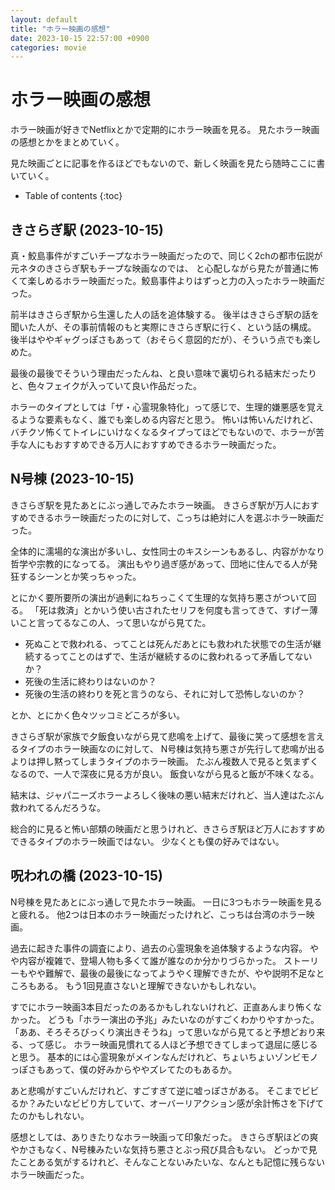 ```yaml
---
layout: default
title: "ホラー映画の感想"
date: 2023-10-15 22:57:00 +0900
categories: movie
---
```


# ホラー映画の感想

ホラー映画が好きでNetflixとかで定期的にホラー映画を見る。
見たホラー映画の感想とかをまとめていく。

見た映画ごとに記事を作るほどでもないので、新しく映画を見たら随時ここに書いていく。

* Table of contents
{:toc}

## きさらぎ駅 (2023-10-15)

真・鮫島事件がすごいチープなホラー映画だったので、同じく2chの都市伝説が元ネタのきさらぎ駅もチープな映画なのでは、
と心配しながら見たが普通に怖くて楽しめるホラー映画だった。鮫島事件よりはずっと力の入ったホラー映画だった。

前半はきさらぎ駅から生還した人の話を追体験する。
後半はきさらぎ駅の話を聞いた人が、その事前情報のもと実際にきさらぎ駅に行く、という話の構成。
後半はややギャグっぽさもあって（おそらく意図的だが）、そういう点でも楽しめた。

最後の最後でそういう理由だったんね、と良い意味で裏切られる結末だったりと、色々フェイクが入っていて良い作品だった。

ホラーのタイプとしては「ザ・心霊現象特化」って感じで、生理的嫌悪感を覚えるような要素もなく、誰でも楽しめる内容だと思う。
怖いは怖いんだけれど、バチクソ怖くてトイレにいけなくなるタイプってほどでもないので、ホラーが苦手な人にもおすすめできる万人におすすめできるホラー映画だった。

## N号棟 (2023-10-15)

きさらぎ駅を見たあとにぶっ通しでみたホラー映画。
きさらぎ駅が万人におすすめできるホラー映画だったのに対して、こっちは絶対に人を選ぶホラー映画だった。

全体的に濡場的な演出が多いし、女性同士のキスシーンもあるし、内容がかなり哲学や宗教的になってる。
演出もやり過ぎ感があって、団地に住んでる人が発狂するシーンとか笑っちゃった。

とにかく要所要所の演出が過剰にねちっこくて生理的な気持ち悪さがついて回る。
「死は救済」とかいう使い古されたセリフを何度も言ってきて、すげー薄いこと言ってるなこの人、って思いながら見てた。

* 死ぬことで救われる、ってことは死んだあとにも救われた状態での生活が継続するってことのはずで、生活が継続するのに救われるって矛盾してないか？
* 死後の生活に終わりはないのか？
* 死後の生活の終わりを死と言うのなら、それに対して恐怖しないのか？

とか、とにかく色々ツッコミどころが多い。

きさらぎ駅が家族で夕飯食いながら見て悲鳴を上げて、最後に笑って感想を言えるタイプのホラー映画なのに対して、
N号棟は気持ち悪さが先行して悲鳴が出るよりは押し黙ってしまうタイプのホラー映画。
たぶん複数人で見ると気まずくなるので、一人で深夜に見る方が良い。
飯食いながら見ると飯が不味くなる。

結末は、ジャパニーズホラーよろしく後味の悪い結末だけれど、当人達はたぶん救われてるんだろうな。

総合的に見ると怖い部類の映画だと思うけれど、きさらぎ駅ほど万人におすすめできるタイプのホラー映画ではない。
少なくとも僕の好みではない。

## 呪われの橋 (2023-10-15)

N号棟を見たあとにぶっ通しで見たホラー映画。
一日に3つもホラー映画を見ると疲れる。
他2つは日本のホラー映画だったけれど、こっちは台湾のホラー映画。

過去に起きた事件の調査により、過去の心霊現象を追体験するような内容。
やや内容が複雑で、登場人物も多くて誰が誰なのか分かりづらかった。
ストーリーもやや難解で、最後の最後になってようやく理解できたが、やや説明不足なところもある。
もう1回見直さないと理解できないかもしれない。

すでにホラー映画3本目だったのあるかもしれないけれど、正直あんまり怖くなかった。
どうも「ホラー演出の予兆」みたいなのがすごくわかりやすかった。
「ああ、そろそろびっくり演出きそうね」って思いながら見てると予想どおり来る、って感じ。
ホラー映画見慣れてる人ほど予想できてしまって退屈に感じると思う。
基本的には心霊現象がメインなんだけれど、ちょいちょいゾンビモノっぽさもあって、僕の好みからややズレてたのもあるか。

あと悲鳴がすごいんだけれど、すごすぎて逆に嘘っぽさがある。
そこまでビビるか？みたいなビビり方していて、オーバーリアクション感が余計怖さを下げてたのかもしれない。

感想としては、ありきたりなホラー映画って印象だった。
きさらぎ駅ほどの爽やかさもなく、N号棟みたいな気持ち悪さとぶっ飛び具合もない。
どっかで見たことある気がするけれど、そんなことないみたいな、なんとも記憶に残らないホラー映画だった。

